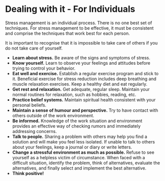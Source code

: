 [Title]: # (Dealing with it - For Individuals)
[Difficulty]: # (Beginner)
[Order]: # (8)

# Dealing with it - For Individuals

Stress management is an individual process. There is no one best set of techniques. For stress management to be effective, it must be consistent and comprise the techniques that work best for each person.

It is important to recognise that it is impossible to take care of others if you do not take care of yourself.



*   **Learn about stress.** Be aware of the signs and symptoms of stress.
*   **Know yourself.** Learn to observe your feelings and attitudes before trying to control your behavior.
*   **Eat well and exercise.** Establish a regular exercise program and stick to it. Beneficial exercise for stress reduction includes deep breathing and muscle relaxation exercises. Keep a healthy diet and eat regularly.
*   **Get rest and relaxation.** Get adequate, regular sleep. Maintain your normal routines for relaxation, such as hobbies, reading, etc.
*   **Practice belief systems.** Maintain spiritual health consistent with your personal beliefs.
*   **Maintain a sense of humour and perspective.** Try to have contact with others outside of the work environment.
*   **Be informed.** Knowledge of the work situation and environment provides an effective way of checking rumors and immediately addressing concerns.
*   **Talk to people.** Sharing a problem with others may help you find a solution and will make you feel less isolated. If unable to talk to others about your feelings, keep a journal or diary or write letters.
*   **Change a stressful environment as much as possible.** Refuse to see yourself as a helpless victim of circumstance. When faced with a difficult situation, identify the problem, think of alternatives, evaluate the alternatives, and finally select and implement the best alternative.
*   **Think positive!**
